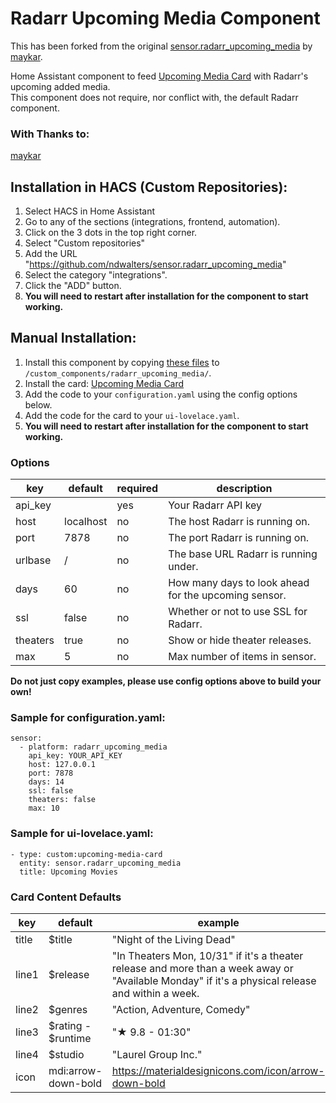 # Radarr Upcoming Media Component

This has been forked from the original [sensor.radarr_upcoming_media](https://github.com/custom-components/sensor.radarr_upcoming_media) by [maykar](https://github.com/maykar).

Home Assistant component to feed [Upcoming Media Card](https://github.com/ndwalters/upcoming-media-card) with
Radarr's upcoming added media.</br>
This component does not require, nor conflict with, the default Radarr component.</br>

### With Thanks to:
[maykar](https://github.com/maykar)
</br>

## Installation in HACS (Custom Repositories):

1. Select HACS in Home Assistant
2. Go to any of the sections (integrations, frontend, automation).
3. Click on the 3 dots in the top right corner.
4. Select "Custom repositories"
5. Add the URL "https://github.com/ndwalters/sensor.radarr_upcoming_media"
6. Select the category "integrations".
7. Click the "ADD" button.
8. **You will need to restart after installation for the component to start working.**

## Manual Installation:

1. Install this component by copying [these files](https://github.com/ndwalters/sensor.radarr_upcoming_media/tree/master/custom_components/radarr_upcoming_media) to `/custom_components/radarr_upcoming_media/`.
2. Install the card: [Upcoming Media Card](https://github.com/ndwalters/upcoming-media-card)
3. Add the code to your `configuration.yaml` using the config options below.
4. Add the code for the card to your `ui-lovelace.yaml`. 
5. **You will need to restart after installation for the component to start working.**

### Options

| key | default | required | description
| --- | --- | --- | ---
| api_key | | yes | Your Radarr API key
| host | localhost | no | The host Radarr is running on.
| port | 7878 | no | The port Radarr is running on.
| urlbase | / | no | The base URL Radarr is running under.
| days | 60 | no | How many days to look ahead for the upcoming sensor.
| ssl | false | no | Whether or not to use SSL for Radarr.
| theaters | true | no | Show or hide theater releases.
| max | 5 | no | Max number of items in sensor.

**Do not just copy examples, please use config options above to build your own!**
### Sample for configuration.yaml:

```
sensor:
  - platform: radarr_upcoming_media
    api_key: YOUR_API_KEY
    host: 127.0.0.1
    port: 7878
    days: 14
    ssl: false
    theaters: false
    max: 10
```

### Sample for ui-lovelace.yaml:

    - type: custom:upcoming-media-card
      entity: sensor.radarr_upcoming_media
      title: Upcoming Movies
      

### Card Content Defaults

| key | default | example |
| --- | --- | --- |
| title | $title | "Night of the Living Dead" |
| line1 | $release | "In Theaters Mon, 10/31" if it's a theater release and more than a week away or "Available Monday" if it's a physical release and within a week.|
| line2 | $genres | "Action, Adventure, Comedy" |
| line3 | $rating - $runtime | "★ 9.8 - 01:30"
| line4 | $studio | "Laurel Group Inc."
| icon | mdi:arrow-down-bold | https://materialdesignicons.com/icon/arrow-down-bold
